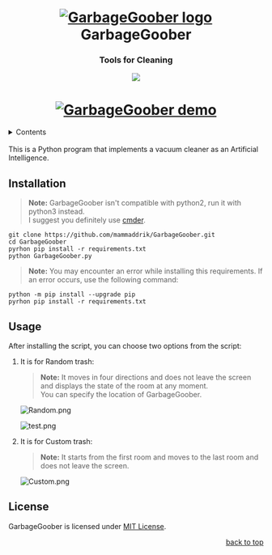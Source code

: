 <div id="top"></div>
<h1 align="center">
    <br>
    <a href="https://github.com/mammaddrik/GarbageGoober"><img src="https://i.postimg.cc/K83KhHWk/download.jpg" alt="GarbageGoober logo"></a>
    <br>
    GarbageGoober
    <br>
</h1>

<h3 align="center">Tools for Cleaning</h3>

<p align="center">
    <a href="https://github.com/mammaddrik/GarbageGoober/releases">
    <img src="https://img.shields.io/github/release/mammaddrik/GarbageGoober.svg">
</p>

<h1 align="center">
    <a href="https://github.com/mammaddrik/GarbageGoober"><img src="https://i.postimg.cc/8cNbcr3v/demo.png" alt="GarbageGoober demo"></a>
</h1>

<details>
<summary>Contents</summary>

[Installation](#installation)<br>
[Usage](#usage)<br>
[License](#license)

</details>
<br>
This is a Python program that implements a vacuum cleaner as an Artificial Intelligence.

## Installation
> **Note:** GarbageGoober isn't compatible with python2, run it with python3 instead.<br>
> I suggest you definitely use [cmder](https://cmder.app/).

```
git clone https://github.com/mammaddrik/GarbageGoober.git
cd GarbageGoober
pyrhon pip install -r requirements.txt
python GarbageGoober.py
```

> **Note:** You may encounter an error while installing this requirements. If an error occurs, use the following command:
```
python -m pip install --upgrade pip
pyrhon pip install -r requirements.txt
```

## Usage
After installing the script, you can choose two options from the script:<br>

1. It is for Random trash:
    >**Note:** It moves in four directions and does not leave the screen and displays the state of the room at any moment.
    <br>You can specify the location of GarbageGoober.

    ![Random.png](https://i.postimg.cc/YSQgFCQz/Random.png)

    ![test.png](https://i.postimg.cc/L4WXHM19/test.png)

2. It is for Custom trash:
    >**Note:** It starts from the first room and moves to the last room and does not leave the screen.
    >
    ![Custom.png](https://i.postimg.cc/T1kLqykB/Custom.png)

## License
GarbageGoober is licensed under [MIT License](https://github.com/mammaddrik/GarbageGoober/blob/main/LICENSE).

<p align="right"><a href="#top">back to top</a></p>
